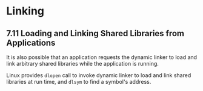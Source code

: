 # Linking
## 7.11 Loading and Linking Shared Libraries from Applications
It is also possible that an application requests the dynamic linker to load and link arbitrary shared libraries while the application is running.

Linux provides `dlopen` call to invoke dynamic linker to load and link shared libraries at run time, and `dlsym` to find a symbol's address.



